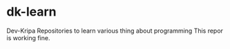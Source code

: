# dk-learn
Dev-Kripa Repositories to learn various thing about programming
This repor is working fine.
